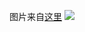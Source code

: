 图片来自[这里](https://github.com/jeasonlzy/okhttp-OkGo/wiki/OkRx)
![](https://github.com/ainiyiwan/OkGo2.x/blob/master/picture/converter.jpg)